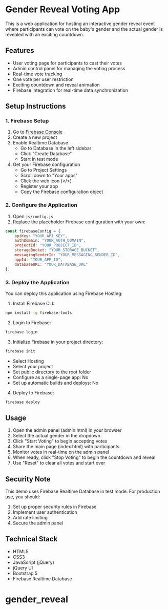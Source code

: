 # Gender Reveal Voting App

This is a web application for hosting an interactive gender reveal event where participants can vote on the baby's gender and the actual gender is revealed with an exciting countdown.

## Features

- User voting page for participants to cast their votes
- Admin control panel for managing the voting process
- Real-time vote tracking
- One vote per user restriction
- Exciting countdown and reveal animation
- Firebase integration for real-time data synchronization

## Setup Instructions

### 1. Firebase Setup

1. Go to [Firebase Console](https://console.firebase.google.com/)
2. Create a new project
3. Enable Realtime Database
   - Go to Database in the left sidebar
   - Click "Create Database"
   - Start in test mode
4. Get your Firebase configuration
   - Go to Project Settings
   - Scroll down to "Your apps"
   - Click the web icon (</>)
   - Register your app
   - Copy the Firebase configuration object

### 2. Configure the Application

1. Open `js/config.js`
2. Replace the placeholder Firebase configuration with your own:
```javascript
const firebaseConfig = {
    apiKey: "YOUR_API_KEY",
    authDomain: "YOUR_AUTH_DOMAIN",
    projectId: "YOUR_PROJECT_ID",
    storageBucket: "YOUR_STORAGE_BUCKET",
    messagingSenderId: "YOUR_MESSAGING_SENDER_ID",
    appId: "YOUR_APP_ID",
    databaseURL: "YOUR_DATABASE_URL"
};
```

### 3. Deploy the Application

You can deploy this application using Firebase Hosting:

1. Install Firebase CLI:
```bash
npm install -g firebase-tools
```

2. Login to Firebase:
```bash
firebase login
```

3. Initialize Firebase in your project directory:
```bash
firebase init
```
- Select Hosting
- Select your project
- Set public directory to the root folder
- Configure as a single-page app: No
- Set up automatic builds and deploys: No

4. Deploy to Firebase:
```bash
firebase deploy
```

## Usage

1. Open the admin panel (admin.html) in your browser
2. Select the actual gender in the dropdown
3. Click "Start Voting" to begin accepting votes
4. Share the main page (index.html) with participants
5. Monitor votes in real-time on the admin panel
6. When ready, click "Stop Voting" to begin the countdown and reveal
7. Use "Reset" to clear all votes and start over

## Security Note

This demo uses Firebase Realtime Database in test mode. For production use, you should:
1. Set up proper security rules in Firebase
2. Implement user authentication
3. Add rate limiting
4. Secure the admin panel

## Technical Stack

- HTML5
- CSS3
- JavaScript (jQuery)
- jQuery UI
- Bootstrap 5
- Firebase Realtime Database
# gender_reveal
